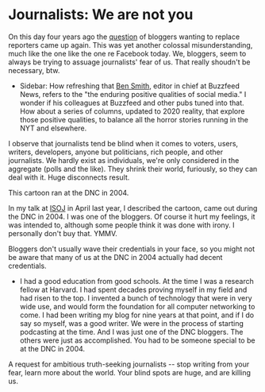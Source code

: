 # Journalists: We are not you
On this day four years ago the <a href="http://scripting.com/liveblog/users/davewiner/2016/01/12/0848.html">question</a> of bloggers wanting to replace reporters came up again. This was yet another colossal misunderstanding, much like the one like the one re Facebook today. We, bloggers, seem to always be trying to assuage journalists' fear of us. That really shoudn't be necessary, btw. 
* Sidebar: How refreshing that <a href="https://www.buzzfeednews.com/article/bensmith/iran-war-twitter">Ben Smith</a>, editor in chief at Buzzfeed News, refers to the "the enduring positive qualities of social media." I wonder if his colleagues at Buzzfeed and other pubs tuned into that. How about a series of columns, updated to 2020 reality, that explore those positive qualities, to balance all the horror stories running in the NYT and elsewhere.

I observe that journalists tend be blind when it comes to voters, users, writers, developers, anyone but politicians, rich people, and other journalists. We hardly exist as individuals, we're only considered in the aggregate (polls and the like). They shrink their world, furiously, so they can deal with it. Huge disconnects result. 

This cartoon ran at the DNC in 2004.

In my talk at <a href="http://scripting.com/2019/04/02/132922.html">ISOJ</a> in April last year, I described the cartoon, came out during the DNC in 2004. I was one of the bloggers. Of course it hurt my feelings, it was intended to, although some people think it was done with irony. I personally don't buy that. YMMV.

Bloggers don't usually wave their credentials in your face, so you might not be aware that many of us at the DNC in 2004 actually had decent credentials.
* I had a good education from good schools. At the time I was a research fellow at Harvard. I had spent decades proving myself in my field and had risen to the top. I invented a bunch of technology that were in very wide use, and would form the foundation for all computer networking to come. I had been writing my blog for nine years at that point, and if I do say so myself, was a good writer. We were in the process of starting podcasting at the time. And I was just one of the DNC bloggers. The others were just as accomplished. You had to be someone special to be at the DNC in 2004. 

A request for ambitious truth-seeking journalists -- stop writing from your fear, learn more about the world. Your blind spots are huge, and are killing us. 

